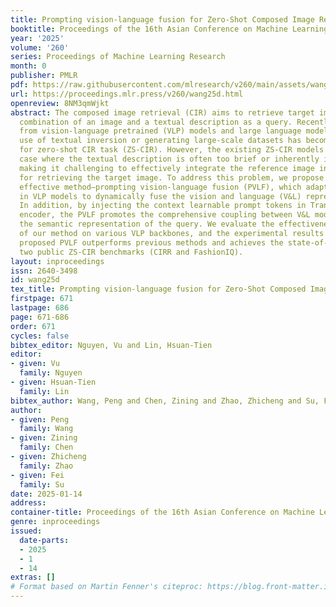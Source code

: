 ```yaml
---
title: Prompting vision-language fusion for Zero-Shot Composed Image Retrieval
booktitle: Proceedings of the 16th Asian Conference on Machine Learning
year: '2025'
volume: '260'
series: Proceedings of Machine Learning Research
month: 0
publisher: PMLR
pdf: https://raw.githubusercontent.com/mlresearch/v260/main/assets/wang25d/wang25d.pdf
url: https://proceedings.mlr.press/v260/wang25d.html
openreview: 8NM3qmWjkt
abstract: The composed image retrieval (CIR) aims to retrieve target image given the
  combination of an image and a textual description as a query. Recently, benefiting
  from vision-language pretrained (VLP) models and large language models (LLM), the
  use of textual inversion or generating large-scale datasets has become a novel approach
  for zero-shot CIR task (ZS-CIR). However, the existing ZS-CIR models overlook one
  case where the textual description is often too brief or inherently inaccurate,
  making it challenging to effectively integrate the reference image into the query
  for retrieving the target image. To address this problem, we propose a simple yet
  effective method—prompting vision-language fusion (PVLF), which adapts representations
  in VLP models to dynamically fuse the vision and language (V&L) representation spaces.
  In addition, by injecting the context learnable prompt tokens in Transformer fusion
  encoder, the PVLF promotes the comprehensive coupling between V&L modalities, enriching
  the semantic representation of the query. We evaluate the effectiveness and robustness
  of our method on various VLP backbones, and the experimental results show that the
  proposed PVLF outperforms previous methods and achieves the state-of-the-art on
  two public ZS-CIR benchmarks (CIRR and FashionIQ).
layout: inproceedings
issn: 2640-3498
id: wang25d
tex_title: Prompting vision-language fusion for Zero-Shot Composed Image Retrieval
firstpage: 671
lastpage: 686
page: 671-686
order: 671
cycles: false
bibtex_editor: Nguyen, Vu and Lin, Hsuan-Tien
editor:
- given: Vu
  family: Nguyen
- given: Hsuan-Tien
  family: Lin
bibtex_author: Wang, Peng and Chen, Zining and Zhao, Zhicheng and Su, Fei
author:
- given: Peng
  family: Wang
- given: Zining
  family: Chen
- given: Zhicheng
  family: Zhao
- given: Fei
  family: Su
date: 2025-01-14
address:
container-title: Proceedings of the 16th Asian Conference on Machine Learning
genre: inproceedings
issued:
  date-parts:
  - 2025
  - 1
  - 14
extras: []
# Format based on Martin Fenner's citeproc: https://blog.front-matter.io/posts/citeproc-yaml-for-bibliographies/
---
```

